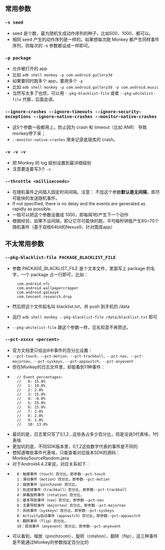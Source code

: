 ## 常用参数

### `-s seed`
* seed 是个数，最为随机生成动作序列的种子。比如500，1000，都可以。
* 相同 seed 产生的动作序列是一样的。如果想每次跑 Monkey 都产生同样事件序列，则每次的 -s 参数都设成一样即可。

### `-p package`
* 允许被打开的 app
* 比如 `adb shell monkey -p com.android.gallery3d`
* 如果要同时跑多个 app，要用多个 `-p`
* 比如 `adb shell monkey -p com.android.gallery3d -p com.android.music`
* 当然写太多了也烦，可以用 `--pkg-blacklist-file` 或者 `--pkg-whitelist-file` 代替，后面会讲。

### `--ignore-crashes --ignore-timeouts --ignore-security-exceptions --ignore-native-crashes --monitor-native-crashes`
* 这5个参数一般都用上，防止因为 crash 和 timeout（比如 ANR） 导致monkey停下来；
* `--monitor-native-crashes` 用来记录底层库的 crash。

### `-v -v -v `
* 把 Monkey 的 log 级别设置到最详细级别
* 注意要连着写3个 `-v`

###  `--throttle <milliseconds>`
* 在随机事件之间插入固定时间间隔。注意： 不加这个参数**默认是无间隔**，即尽可能快的发送随机事件。
* If not specified, there is no delay and the events are generated as rapidly as possible.
* 一般可以把这个参数设置成 1000，即每隔1秒产生下一个动作
* 根据经验，如果不设间隔，即让它尽可能快的跑，平均每秒钟能产生60~70个随机事件（基于双核64bit的Nexus9，针对图库app）


## 不太常用参数 

### `--pkg-blacklist-file PACKAGE_BLACKLIST_FILE`
* 参数 PACKAGE_BLACKLIST_FILE 是个文本文件，里面写上 package 的名字，一个 package 占一行即可，比如：

		com.android.nfc
		com.android.wallpapercropper
		com.android.galaxy4
		com.tencent.research.drop
* 然后把这个文件起名叫 blacklist.txt，并 push 到手机的 /data
* 运行 `adb shell monkey --pkg-blacklist-file /data/blacklist.txt` 即可
* `--pkg-whitelist-file` 跟这个参数一样，见名知意不再赘述。

### `--pct-xxxxx <percent>`
* 官方文档里只给出8中事件的百分比设置：
* `--pct-touch，--pct-motion，--pct-trackball，--pct-nav，--pct-majornav，--pct-syskeys，--pct-appswitch，--pct-anyevent` 
* 但在Monkey的日志文件里，却能看到11种事件：
* 
		// Event percentages:
		//   0: 15.0%
		//   1: 10.0%
		//   2: 2.0%
		//   3: 15.0%
		//   4: -0.0%
		//   5: 25.0%
		//   6: 15.0%
		//   7: 2.0%
		//   8: 2.0%
		//   9: 1.0%
		//   10: 13.0%
* 最坑的是，日志里只写了0,1,2...这些各占多少百分比，但是没说0代表啥，1代表啥
* 更加坑的是，不同SDK版本里，0,1,2这些数字代表的事件是不同的
* 想知道哪些事件代表啥，只能查看对应版本SDK的源码：MonkeySourceRandom.java
* 对于Android4.4.2来说，对应关系如下：
* 
		0：触摸事件（touch）百分比，即参数--pct-touch
		1：滑动事件（motion）百分比，即参数--pct-motion
		2：缩放事件（pinchzoom）百分比，
		3：轨迹球事件（trackball）百分比，即参数--pct-trackball
		4：屏幕旋转事件（rotation）百分比，
		5：基本导航事件（nav）百分比，即参数--pct-nav
		6：主要导航事件（majornav）百分比，即参数--pct-majornav
		7：系统事件（syskeys）百分比，即参数--pct-syskeys
		8：Activity启动事件（appswitch）百分比，即参数--pct-appswitch
		9：翻转事件（flip）百分比，
		10：其他事件（anyevent）百分比，即参数--pct-anyevent
* 可以看到，缩放（pinchzoom）、旋转（rotation）、翻转（flip），这三种事件是不能通过Monkey的参数指定百分比的
